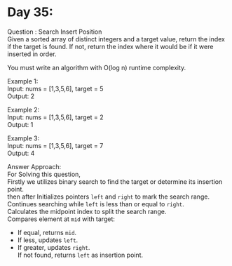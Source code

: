 # Day 35:
Question : Search Insert Position<br/>
Given a sorted array of distinct integers and a target value, return the index if the target is found. If not, return the index where it would be if it were inserted in order.<br/>

You must write an algorithm with O(log n) runtime complexity.<br/>

 
Example 1:<br/>
Input: nums = [1,3,5,6], target = 5<br/>
Output: 2<br/>

Example 2:<br/>
Input: nums = [1,3,5,6], target = 2<br/>
Output: 1<br/>

Example 3:<br/>
Input: nums = [1,3,5,6], target = 7<br/>
Output: 4<br/>

Answer Approach:<br/>
For Solving this question,<br/>
Firstly we utilizes binary search to find the target or determine its insertion point.<br/>
then after Initializes pointers `left` and `right` to mark the search range.<br/>
Continues searching while `left` is less than or equal to `right`.<br/>
Calculates the midpoint index to split the search range.<br/>
Compares element at `mid` with target:<br/>
   - If equal, returns `mid`.<br/>
   - If less, updates `left`.<br/>
   - If greater, updates `right`.<br/>
If not found, returns `left` as insertion point.<br/>